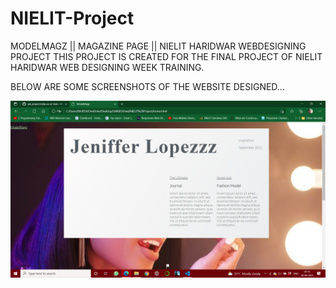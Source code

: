 # NIELIT-Project
MODELMAGZ || MAGAZINE PAGE || NIELIT HARIDWAR WEBDESIGNING PROJECT
THIS PROJECT IS CREATED FOR THE FINAL PROJECT OF NIELIT HARIDWAR WEB DESIGNING WEEK TRAINING.

BELOW ARE SOME SCREENSHOTS OF THE WEBSITE DESIGNED...

![LANDING_PAGE](https://github.com/AMSANJEEV28/NIELIT-Project/blob/main/screenshots/1.png)
